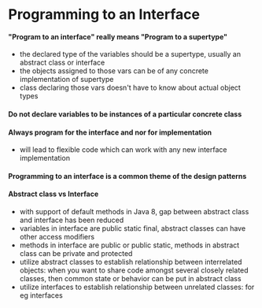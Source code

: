 # Programming to an Interface

#### "Program to an interface" really means "Program to a supertype"
- the declared type of the variables should be a supertype, usually an abstract class or interface
- the objects assigned to those vars can be of any concrete implementation of supertype
- class declaring those vars doesn't have to know about actual object types

#### Do not declare variables to be instances of a particular concrete class

#### Always program for the interface and nor for implementation
- will lead to flexible code which can work with any new interface implementation

#### Programming to an interface is a common theme of the design patterns

#### Abstract class vs Interface
- with support of default methods in Java 8, gap between abstract class and interface has been reduced
- variables in interface are public static final, abstract classes can have other access modifiers
- methods in interface are public or public static, methods in abstract class can be private and protected
- utilize abstract classes to establish relationship between interrelated objects: when you want to share code
amongst several closely related classes, then common state or behavior can be put in abstract class
- utilize interfaces to establish relationship between unrelated classes: for eg interfaces 



